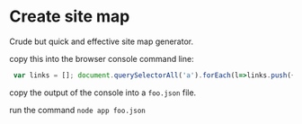 # Create site map

Crude but quick and effective site map generator.

copy this into the browser console command line:

```js
 var links = []; document.querySelectorAll('a').forEach(l=>links.push({loc: l.href, lastmod: new Date().toISOString()}));JSON.stringify(links);

```
copy the output of the console into a `foo.json` file.

run the command `node app foo.json`